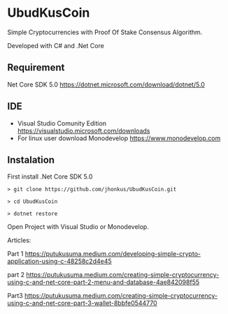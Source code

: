 # UbudKusCoin
Simple Cryptocurrencies with Proof Of Stake  Consensus Algorithm.

Developed with C# and .Net Core

## Requirement
Net Core SDK 5.0 https://dotnet.microsoft.com/download/dotnet/5.0

## IDE  
- Visual Studio Comunity Edition https://visualstudio.microsoft.com/downloads
- For linux user download Monodevelop https://www.monodevelop.com

## Instalation

First install .Net Core SDK 5.0
```
> git clone https://github.com/jhonkus/UbudKusCoin.git 

> cd UbudKusCoin

> dotnet restore

```

Open Project with Visual Studio or Monodevelop.


Articles:

Part 1
https://putukusuma.medium.com/developing-simple-crypto-application-using-c-48258c2d4e45

part 2
https://putukusuma.medium.com/creating-simple-cryptocurrency-using-c-and-net-core-part-2-menu-and-database-4ae842098f55

Part3
https://putukusuma.medium.com/creating-simple-cryptocurrency-using-c-and-net-core-part-3-wallet-8bbfe0544770




